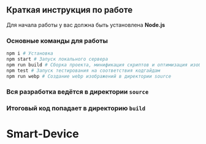 ## Краткая инструкция по работе
Для начала работы у вас должна быть установлена **Node.js**

### Основные команды для работы
```bash
npm i # Установка
npm start # Запуск локального сервера
npm run build # Сборка проекта, минификация скриптов и оптимизация изображений перед деплоем на прод
npm test # Запуск тестирования на соответствия кодгайдам
npm run webp # Создание webp изображений в директории source
```

### Вся разработка ведётся в директории `source`
### Итоговый код попадает в директорию `build`
# Smart-Device
